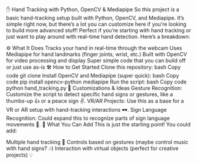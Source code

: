 ✋ Hand Tracking with Python, OpenCV & Mediapipe
So this project is a basic hand-tracking setup built with Python, OpenCV, and Mediapipe. It’s simple right now, but there’s a lot you can customize here if you’re looking to build more advanced stuff! Perfect if you’re starting with hand tracking or just want to play around with real-time hand detection. Here’s a breakdown:

⚙️ What It Does
Tracks your hand in real-time through the webcam
Uses Mediapipe for hand landmarks (finger joints, wrist, etc.)
Built with OpenCV for video processing and display
Super simple code that you can build off or just use as-is
🛠 How to Get Started
Clone this repository:
bash
Copy code
git clone <your-repo-url>
Install OpenCV and Mediapipe (super quick):
bash
Copy code
pip install opencv-python mediapipe
Run the script:
bash
Copy code
python hand_tracking.py
🔧 Customizations & Ideas
Gesture Recognition: Customize the script to detect specific hand signs or gestures, like a thumbs-up 👍 or a peace sign ✌️.
VR/AR Projects: Use this as a base for a VR or AR setup with hand-tracking interactions 🕶️.
Sign Language Recognition: Could expand this to recognize parts of sign language movements 👋.
🚀 What You Can Add
This is just the starting point! You could add:

Multiple hand tracking 🤲
Controls based on gestures (maybe control music with hand signs? 🎶)
Interaction with virtual objects (perfect for creative projects) 💡
